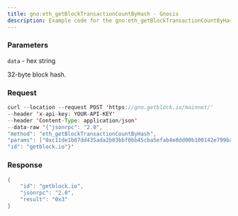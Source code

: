 ```yaml
---
title: gno:eth_getBlockTransactionCountByHash - Gnosis
description: Example code for the gno:eth_getBlockTransactionCountByHash json-rpc method. Сomplete guide on how to use gno:eth_getBlockTransactionCountByHash json-rpc in GetBlock.io Web3 documentation.
---
```


### Parameters


`data` - hex string

32-byte block hash.

### Request

``` java
curl --location --request POST 'https://gno.getblock.io/mainnet/' 
--header 'x-api-key: YOUR-API-KEY' 
--header 'Content-Type: application/json' 
--data-raw '{"jsonrpc": "2.0",
"method": "eth_getBlockTransactionCountByHash",
"params": ["0xc11de1b67dd435ada2b83bbf0bb45cba5efab4e8dd00b100142e799ba902dddc"],
"id": "getblock.io"}'
```

###  Response

``` java
{
    "id": "getblock.io",
    "jsonrpc": "2.0",
    "result": "0x3"
}
```


